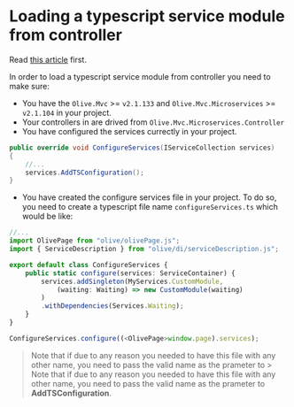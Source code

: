 ﻿# Loading a typescript service module from controller

Read [this article](../MvcJS/MigrationAndDI.md#loading-a-module-from-controller-or-viewcomponent) first.


In order to load a typescript service module from controller you need to make sure:
* You have the `Olive.Mvc` >= `v2.1.133` and `Olive.Mvc.Microservices` >= 
`v2.1.104` in your project.
* Your controllers in are drived from `Olive.Mvc.Microservices.Controller`
* You have configured the services currectly in your project.

```csharp
public override void ConfigureServices(IServiceCollection services)
{
    //...
    services.AddTSConfiguration();
}
```
* You have created the configure services file in your project. To do so, you need 
to create a typescript file name `configureServices.ts` which would be like:

```typescript
//...
import OlivePage from "olive/olivePage.js";
import { ServiceDescription } from "olive/di/serviceDescription.js";

export default class ConfigureServices {
    public static configure(services: ServiceContainer) {
        services.addSingleton(MyServices.CustomModule, 
            (waiting: Waiting) => new CustomModule(waiting)
        )
        .withDependencies(Services.Waiting);
    }
}

ConfigureServices.configure((<OlivePage>window.page).services);
```

> Note that if due to any reason you needed to have this file with any other name, 
you need to pass the valid name as the prameter to > Note that if due to any reason
you needed to have this file with any other name, you need to pass the valid name 
as the prameter to **AddTSConfiguration**.